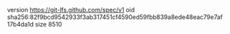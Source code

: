 version https://git-lfs.github.com/spec/v1
oid sha256:82f9bcd9542933f3ab317451cf4590ed59fbb839a8ede48eac79e7af17b4da1d
size 8510
